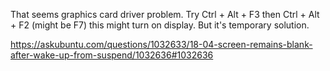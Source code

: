 That seems graphics card driver problem.
Try Ctrl + Alt + F3 then Ctrl + Alt + F2 (might be F7) this might turn on display.
But it's temporary solution.

https://askubuntu.com/questions/1032633/18-04-screen-remains-blank-after-wake-up-from-suspend/1032636#1032636
